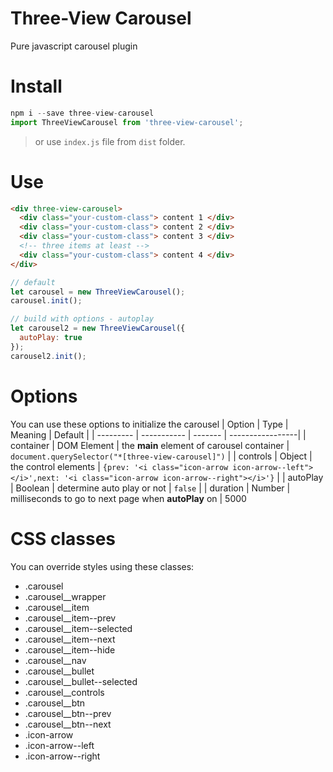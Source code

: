 # Three-View Carousel
Pure javascript carousel plugin

# Install
```js
npm i --save three-view-carousel
import ThreeViewCarousel from 'three-view-carousel';
```

> or use `index.js` file from `dist` folder.

# Use
```html
<div three-view-carousel>
  <div class="your-custom-class"> content 1 </div>
  <div class="your-custom-class"> content 2 </div>
  <div class="your-custom-class"> content 3 </div>
  <!-- three items at least -->
  <div class="your-custom-class"> content 4 </div>
</div>
```
```js
// default
let carousel = new ThreeViewCarousel();
carousel.init();

// build with options - autoplay
let carousel2 = new ThreeViewCarousel({
  autoPlay: true
});
carousel2.init();
```

# Options
You can use these options to initialize the carousel
| Option    | Type        | Meaning | Default          |
| --------- | ----------- | ------- | -----------------|
| container | DOM Element | the **main** element of carousel container | `document.querySelector("*[three-view-carousel]")` |
| controls | Object | the control elements | `{prev: '<i class="icon-arrow icon-arrow--left"></i>',next: '<i class="icon-arrow icon-arrow--right"></i>'}` |
| autoPlay | Boolean | determine auto play or not | `false` |
| duration | Number | milliseconds to go to next page when **autoPlay** on | 5000

# CSS classes
You can override styles using these classes:
- .carousel
- .carousel__wrapper
- .carousel__item
- .carousel__item--prev
- .carousel__item--selected
- .carousel__item--next
- .carousel__item--hide
- .carousel__nav
- .carousel__bullet
- .carousel__bullet--selected
- .carousel__controls
- .carousel__btn
- .carousel__btn--prev
- .carousel__btn--next
- .icon-arrow
- .icon-arrow--left
- .icon-arrow--right
